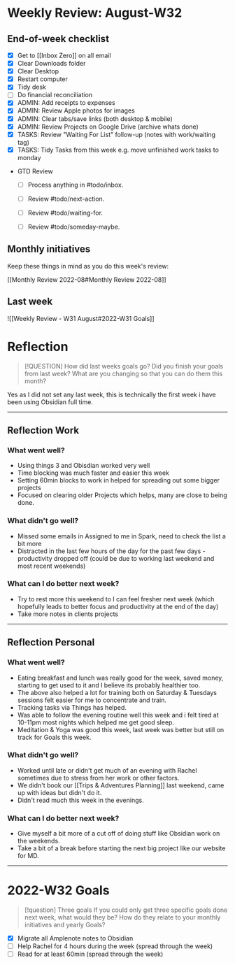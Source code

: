 

# Weekly Review: August-W32

## End-of-week checklist 

- [x] Get to [[Inbox Zero]] on all email
- [x] Clear Downloads folder
- [x] Clear Desktop
- [x] Restart computer
- [x] Tidy desk
- [ ] Do financial reconciliation
- [x] ADMIN: Add receipts to expenses
- [x] ADMIN: Review Apple photos for images
- [x] ADMIN: Clear tabs/save links (both desktop & mobile)
- [x] ADMIN: Review Projects on Google Drive (archive whats done)
- [x] TASKS: Review "Waiting For List" follow-up (notes with work/waiting tag)
- [x] TASKS: Tidy Tasks from this week e.g. move unfinished work tasks to monday

- GTD Review
	- [ ] Process anything in #todo/inbox.
	- [ ] Review #todo/next-action.
	- [ ] Review #todo/waiting-for.
	- [ ] Review #todo/someday-maybe.


## Monthly initiatives
Keep these things in mind as you do this week's review:

[[Monthly Review 2022-08#Monthly Review 2022-08]]

## Last week
![[Weekly Review - W31 August#2022-W31 Goals]]


# Reflection
> [!QUESTION] How did last weeks goals go?
> Did you finish your goals from last week? What are you changing so that you can do them this month?

Yes as I did not set any last week, this is technically the first week i have been using Obsidian full time.


---

## Reflection Work

### What went well?
- Using things 3 and Obisdian worked very well
- Time blocking was much faster and easier this week
- Setting 60min blocks to work in helped for spreading out some bigger projects
- Focused on clearing older Projects which helps, many are close to being done. 


### What didn't go well?
- Missed some emails in Assigned to me in Spark, need to check the list a bit more
- Distracted in the last few hours of the day for the past few days - productivity dropped off (could be due to working last weekend and most recent weekends)


### What can I do better next week?
- Try to rest more this weekend to I can feel fresher next week (which hopefully leads to better focus and productivity at the end of the day)
- Take more notes in clients projects


---

## Reflection Personal

###  What went well?
- Eating breakfast and lunch was really good for the week, saved money, starting to get used to it and I believe its probably healthier too.
- The above also helped a lot for training both on Saturday & Tuesdays sessions felt easier for me to concentrate and train. 
- Tracking tasks via Things has helped. 
- Was able to follow the evening routine well this week and i felt tired at 10-11pm most nights which helped me get good sleep.
- Meditation & Yoga was good this week, last week was better but still on track for Goals this week. 


### What didn't go well?
- Worked until late or didn't get much of an evening with Rachel sometimes due to stress from her work or other factors. 
- We didn't book our [[Trips & Adventures Planning]] last weekend, came up with ideas but didn't do it.
- Didn't read much this week in the evenings.


### What can I do better next week?
- Give myself a bit more of a cut off of doing stuff like Obsidian work on the weekends.
- Take a bit of a break before starting the next big project like our website for MD. 

---

# 2022-W32 Goals
> [!question] Three goals
> If you could only get three specific goals done next week, what would they be? How do they relate to your monthly initiatives and yearly Goals?

- [x] Migrate all Amplenote notes to Obsidian
- [ ] Help Rachel for 4 hours during the week (spread through the week)
- [ ] Read for at least 60min (spread through the week)
